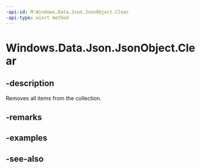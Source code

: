 ----api-id: M:Windows.Data.Json.JsonObject.Clear
-api-type: winrt method
---<!-- Method syntaxpublic void Clear()--># Windows.Data.Json.JsonObject.Clear## -descriptionRemoves all items from the collection.## -remarks## -examples## -see-also